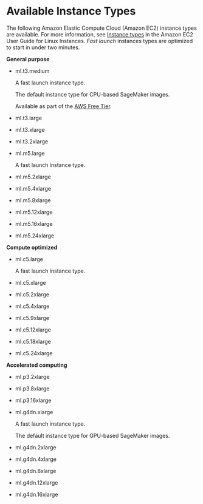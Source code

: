 # Available Instance Types<a name="notebooks-available-instance-types"></a>

The following Amazon Elastic Compute Cloud \(Amazon EC2\) instance types are available\. For more information, see [Instance types](https://docs.aws.amazon.com/AWSEC2/latest/UserGuide/instance-types.html) in the Amazon EC2 User Guide for Linux Instances\. *Fast launch* instances types are optimized to start in under two minutes\.

**General purpose**
+ ml\.t3\.medium

  A fast launch instance type\.

  The default instance type for CPU\-based SageMaker images\.

  Available as part of the [AWS Free Tier](http://aws.amazon.com/free)\.
+ ml\.t3\.large
+ ml\.t3\.xlarge
+ ml\.t3\.2xlarge
+ ml\.m5\.large

  A fast launch instance type\.
+ ml\.m5\.2xlarge
+ ml\.m5\.4xlarge
+ ml\.m5\.8xlarge
+ ml\.m5\.12xlarge
+ ml\.m5\.16xlarge
+ ml\.m5\.24xlarge

**Compute optimized**
+ ml\.c5\.large

  A fast launch instance type\.
+ ml\.c5\.xlarge
+ ml\.c5\.2xlarge
+ ml\.c5\.4xlarge
+ ml\.c5\.9xlarge
+ ml\.c5\.12xlarge
+ ml\.c5\.18xlarge
+ ml\.c5\.24xlarge

**Accelerated computing**
+ ml\.p3\.2xlarge
+ ml\.p3\.8xlarge
+ ml\.p3\.16xlarge
+ ml\.g4dn\.xlarge

  A fast launch instance type\.

  The default instance type for GPU\-based SageMaker images\.
+ ml\.g4dn\.2xlarge
+ ml\.g4dn\.4xlarge
+ ml\.g4dn\.8xlarge
+ ml\.g4dn\.12xlarge
+ ml\.g4dn\.16xlarge